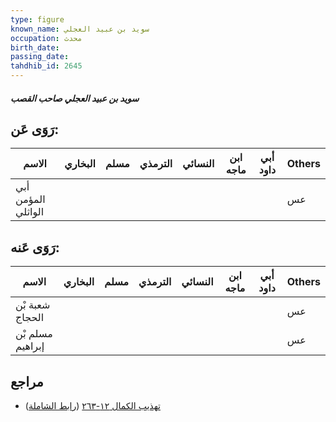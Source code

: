 ```yaml
---
type: figure
known_name: سويد بن عبيد العجلي
occupation: محدث
birth_date:
passing_date:
tahdhib_id: 2645
---
```

##### سويد بن عبيد العجلي صاحب القصب

## رَوَى عَن:
| الاسم              | البخاري | مسلم | الترمذي | النسائي | ابن ماجه | أبي داود | Others |
| ------------------ | ------- | ---- | ------- | ------- | -------- | -------- | ------ |
| أبي المؤمن الواثلي |         |      |         |         |          |          | عس     |
## رَوَى عَنه:
| الاسم            | البخاري | مسلم | الترمذي | النسائي | ابن ماجه | أبي داود | Others |
| ---------------- | ------- | ---- | ------- | ------- | -------- | -------- | ------ |
| شعبة بْن الحجاج  |         |      |         |         |          |          | عس     |
| مسلم بْن إبراهيم |         |      |         |         |          |          | عس     |
## مراجع
- [تهذيب الكمال ١٢-٢٦٣](obsidian://open?vault=Tahdhib-al-Kamal&file=Figures/٢٦٤٥-سويد%20بن%20عبيد%20العجلي%20صاحب%20القصب) ([رابط الشاملة](https://shamela.ws/book/3722/6036))